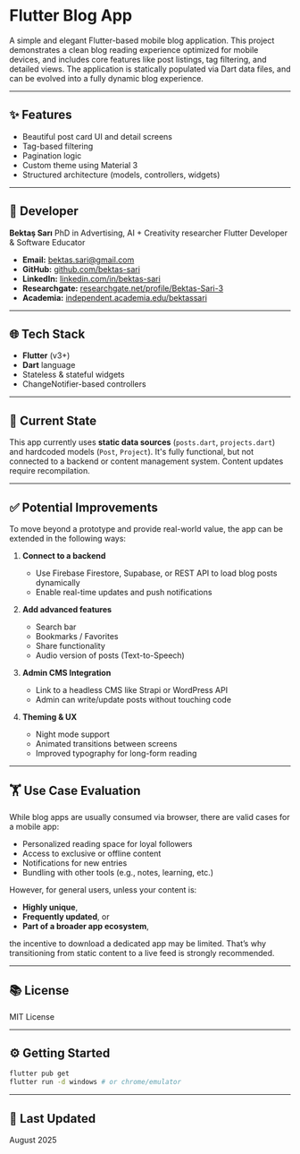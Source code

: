 # Flutter Blog App

A simple and elegant Flutter-based mobile blog application. This project demonstrates a clean blog reading experience optimized for mobile devices, and includes core features like post listings, tag filtering, and detailed views. The application is statically populated via Dart data files, and can be evolved into a fully dynamic blog experience.

---

## ✨ Features

* Beautiful post card UI and detail screens
* Tag-based filtering
* Pagination logic
* Custom theme using Material 3
* Structured architecture (models, controllers, widgets)

---

## 👤 Developer

**Bektaş Sarı**
PhD in Advertising, AI + Creativity researcher
Flutter Developer & Software Educator

- **Email:** [bektas.sari@gmail.com](mailto:bektas.sari@gmail.com)  
- **GitHub:** [github.com/bektas-sari](https://github.com/bektas-sari)  
- **LinkedIn:** [linkedin.com/in/bektas-sari](https://www.linkedin.com/in/bektas-sari)  
- **Researchgate:** [researchgate.net/profile/Bektas-Sari-3](https://www.researchgate.net/profile/Bektas-Sari-3)  
- **Academia:** [independent.academia.edu/bektassari](https://independent.academia.edu/bektassari)

---

## 🌐 Tech Stack

* **Flutter** (v3+)
* **Dart** language
* Stateless & stateful widgets
* ChangeNotifier-based controllers

---

## 🔄 Current State

This app currently uses **static data sources** (`posts.dart`, `projects.dart`) and hardcoded models (`Post`, `Project`). It's fully functional, but not connected to a backend or content management system. Content updates require recompilation.

---

## ✅ Potential Improvements

To move beyond a prototype and provide real-world value, the app can be extended in the following ways:

1. **Connect to a backend**

    * Use Firebase Firestore, Supabase, or REST API to load blog posts dynamically
    * Enable real-time updates and push notifications

2. **Add advanced features**

    * Search bar
    * Bookmarks / Favorites
    * Share functionality
    * Audio version of posts (Text-to-Speech)

3. **Admin CMS Integration**

    * Link to a headless CMS like Strapi or WordPress API
    * Admin can write/update posts without touching code

4. **Theming & UX**

    * Night mode support
    * Animated transitions between screens
    * Improved typography for long-form reading

---

## 🏋️ Use Case Evaluation

While blog apps are usually consumed via browser, there are valid cases for a mobile app:

* Personalized reading space for loyal followers
* Access to exclusive or offline content
* Notifications for new entries
* Bundling with other tools (e.g., notes, learning, etc.)

However, for general users, unless your content is:

* **Highly unique**,
* **Frequently updated**, or
* **Part of a broader app ecosystem**,

the incentive to download a dedicated app may be limited. That’s why transitioning from static content to a live feed is strongly recommended.

---

## 📚 License

MIT License

---

## ⚙️ Getting Started

```bash
flutter pub get
flutter run -d windows # or chrome/emulator
```

---

## 📅 Last Updated

August 2025
